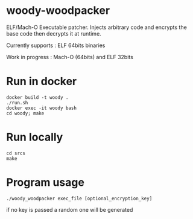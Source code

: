 # woody-woodpacker
ELF/Mach-O Executable patcher. Injects arbitrary code and encrypts the base code then decrypts it at runtime.

Currently supports : ELF 64bits binaries

Work in progress : Mach-O (64bits) and ELF 32bits


# Run in docker
```
docker build -t woody .
./run.sh
docker exec -it woody bash 
cd woody; make
```
# Run locally
```
cd srcs
make
```
# Program usage
```
./woody_woodpacker exec_file [optional_encryption_key]
```
if no key is passed a random one will be generated
